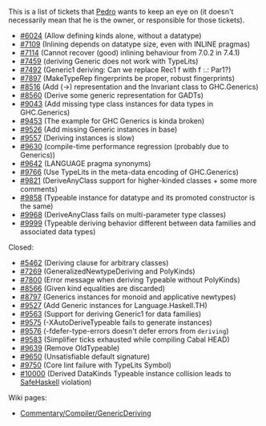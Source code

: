 
This is a list of tickets that [ Pedro](http://dreixel.net) wants to keep an eye on (it doesn't necessarily mean that he is the owner, or responsible for those tickets).

- [\#6024](https://gitlab.haskell.org//ghc/ghc/issues/6024) (Allow defining kinds alone, without a datatype)
- [\#7109](https://gitlab.haskell.org//ghc/ghc/issues/7109) (Inlining depends on datatype size, even with INLINE pragmas)
- [\#7114](https://gitlab.haskell.org//ghc/ghc/issues/7114) (Cannot recover (good) inlining behaviour from 7.0.2 in 7.4.1)
- [\#7459](https://gitlab.haskell.org//ghc/ghc/issues/7459) (deriving Generic does not work with TypeLits)
- [\#7492](https://gitlab.haskell.org//ghc/ghc/issues/7492) (Generic1 deriving: Can we replace Rec1 f with f :.: Par1?)
- [\#7897](https://gitlab.haskell.org//ghc/ghc/issues/7897) (MakeTypeRep fingerprints be proper, robust fingerprints)
- [\#8516](https://gitlab.haskell.org//ghc/ghc/issues/8516) (Add (-\>) representation and the Invariant class to GHC.Generics)
- [\#8560](https://gitlab.haskell.org//ghc/ghc/issues/8560) (Derive some generic representation for GADTs)
- [\#9043](https://gitlab.haskell.org//ghc/ghc/issues/9043) (Add missing type class instances for data types in GHC.Generics)
- [\#9453](https://gitlab.haskell.org//ghc/ghc/issues/9453) (The example for GHC Generics is kinda broken)
- [\#9526](https://gitlab.haskell.org//ghc/ghc/issues/9526) (Add missing Generic instances in base)
- [\#9557](https://gitlab.haskell.org//ghc/ghc/issues/9557) (Deriving instances is slow)
- [\#9630](https://gitlab.haskell.org//ghc/ghc/issues/9630) (compile-time performance regression (probably due to Generics))
- [\#9642](https://gitlab.haskell.org//ghc/ghc/issues/9642) (LANGUAGE pragma synonyms)
- [\#9766](https://gitlab.haskell.org//ghc/ghc/issues/9766) (Use TypeLits in the meta-data encoding of GHC.Generics)
- [\#9821](https://gitlab.haskell.org//ghc/ghc/issues/9821) (DeriveAnyClass support for higher-kinded classes + some more comments)
- [\#9858](https://gitlab.haskell.org//ghc/ghc/issues/9858) (Typeable instance for datatype and its promoted constructor is the same)
- [\#9968](https://gitlab.haskell.org//ghc/ghc/issues/9968) (DeriveAnyClass fails on multi-parameter type classes)
- [\#9999](https://gitlab.haskell.org//ghc/ghc/issues/9999) (Typeable deriving behavior different between data families and associated data types)


Closed:

- [\#5462](https://gitlab.haskell.org//ghc/ghc/issues/5462) (Deriving clause for arbitrary classes)
- [\#7269](https://gitlab.haskell.org//ghc/ghc/issues/7269) (GeneralizedNewtypeDeriving and PolyKinds)
- [\#7800](https://gitlab.haskell.org//ghc/ghc/issues/7800) (Error message when deriving Typeable without PolyKinds)
- [\#8566](https://gitlab.haskell.org//ghc/ghc/issues/8566) (Given kind equalities are discarded)
- [\#8797](https://gitlab.haskell.org//ghc/ghc/issues/8797) (Generics instances for monoid and applicative newtypes)
- [\#9527](https://gitlab.haskell.org//ghc/ghc/issues/9527) (Add Generic instances for Language.Haskell.TH)
- [\#9563](https://gitlab.haskell.org//ghc/ghc/issues/9563) (Support for deriving Generic1 for data families)
- [\#9575](https://gitlab.haskell.org//ghc/ghc/issues/9575) (-XAutoDeriveTypeable fails to generate instances)
- [\#9576](https://gitlab.haskell.org//ghc/ghc/issues/9576) (-fdefer-type-errors doesn't defer errors from `deriving`)
- [\#9583](https://gitlab.haskell.org//ghc/ghc/issues/9583) (Simplifier ticks exhausted while compiling Cabal HEAD)
- [\#9639](https://gitlab.haskell.org//ghc/ghc/issues/9639) (Remove OldTypeable)
- [\#9650](https://gitlab.haskell.org//ghc/ghc/issues/9650) (Unsatisfiable default signature)
- [\#9750](https://gitlab.haskell.org//ghc/ghc/issues/9750) (Core lint failure with TypeLits Symbol)
- [\#10000](https://gitlab.haskell.org//ghc/ghc/issues/10000) (Derived DataKinds Typeable instance collision leads to [SafeHaskell](safe-haskell) violation)


Wiki pages:

- [Commentary/Compiler/GenericDeriving](commentary/compiler/generic-deriving)